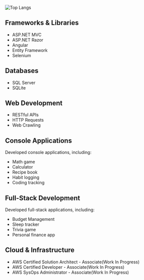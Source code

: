 ![Top Langs](https://github-readme-stats.vercel.app/api/top-langs/?username=DLee211&theme=transparent&hide_progress=true)
## Frameworks & Libraries
- ASP.NET MVC
- ASP.NET Razor
- Angular
- Entity Framework
- Selenium
## Databases
- SQL Server
- SQLite
## Web Development
- RESTful APIs
- HTTP Requests
- Web Crawling
## Console Applications
Developed console applications, including:
- Math game
- Calculator
- Recipe book
- Habit logging
- Coding tracking
## Full-Stack Development
Developed full-stack applications, including:
- Budget Management
- Sleep tracker
- Trivia game
- Personal finance app
## Cloud & Infrastructure
- AWS Certified Solution Architect - Associate(Work In Progress)
- AWS Certified Developer - Associate(Work In Progress)
- AWS SysOps Administrator - Associate(Work In Progress)
